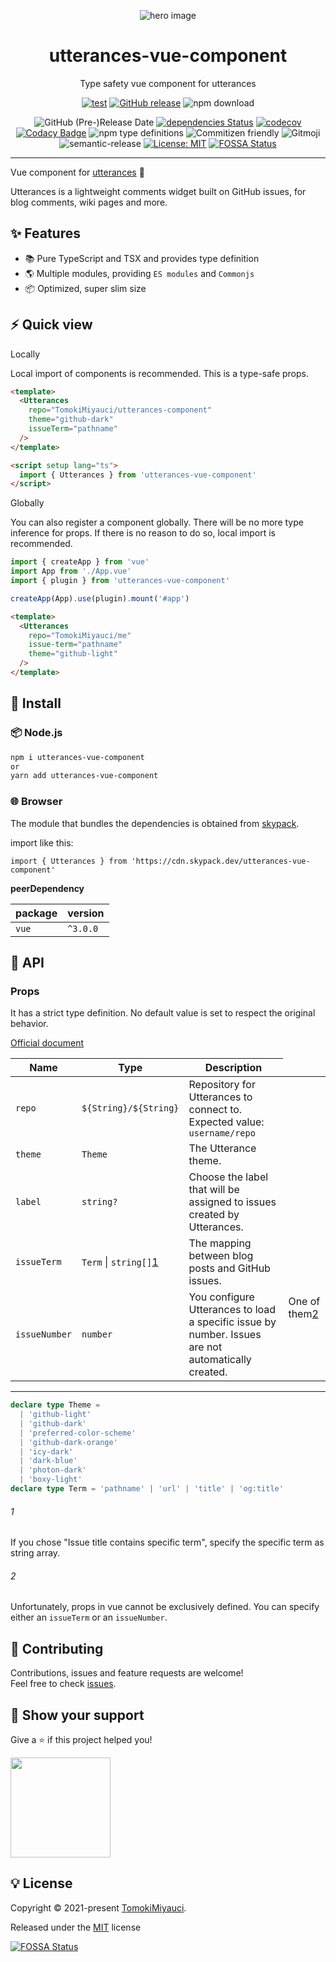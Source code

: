 <p align="center">
  <img alt="hero image" src="https://res.cloudinary.com/dz3vsv9pg/image/upload/v1625751123/projects/utterances-component/utterances-vue-component/hero.png"  />
  <h1 align="center"> utterances-vue-component</h1>
</p>

<p align="center">
Type safety vue component for utterances
</p>

<div align="center">

[![test](https://github.com/TomokiMiyauci/utterances-vue-component/actions/workflows/test.yml/badge.svg)](https://github.com/TomokiMiyauci/utterances-vue-component/actions/workflows/test.yml)
[![GitHub release](https://img.shields.io/github/release/TomokiMiyauci/utterances-vue-component.svg)](https://github.com/TomokiMiyauci/utterances-vue-component/releases)
![npm download](https://img.shields.io/npm/dw/utterances-vue-component?color=blue)

![GitHub (Pre-)Release Date](https://img.shields.io/github/release-date-pre/TomokiMiyauci/utterances-vue-component)
[![dependencies Status](https://status.david-dm.org/gh/TomokiMiyauci/utterances-vue-component.svg)](https://david-dm.org/TomokiMiyauci/utterances-vue-component)
[![codecov](https://codecov.io/gh/TomokiMiyauci/utterances-vue-component/branch/main/graph/badge.svg?token=SPAi5Pv2wd)](https://codecov.io/gh/TomokiMiyauci/utterances-vue-component)
[![Codacy Badge](https://app.codacy.com/project/badge/Grade/f43b1c317e11445399d85ce6efc06504)](https://www.codacy.com/gh/TomokiMiyauci/utterances-vue-component/dashboard?utm_source=github.com&utm_medium=referral&utm_content=TomokiMiyauci/utterances-vue-component&utm_campaign=Badge_Grade)
![npm type definitions](https://img.shields.io/npm/types/utterances-vue-component)
![Commitizen friendly](https://img.shields.io/badge/commitizen-friendly-brightgreen.svg)
![Gitmoji](https://img.shields.io/badge/gitmoji-%20😜%20😍-FFDD67.svg?style=flat)
![semantic-release](https://img.shields.io/badge/%20%20%F0%9F%93%A6%F0%9F%9A%80-semantic--release-e10079.svg)
[![License: MIT](https://img.shields.io/badge/License-MIT-yellow.svg)](./LICENSE)
[![FOSSA Status](https://app.fossa.com/api/projects/custom%2B26231%2Fgithub.com%2FTomokiMiyauci%2Futterances-component.svg?type=small)](https://app.fossa.com/projects/custom%2B26231%2Fgithub.com%2FTomokiMiyauci%2Futterances-component?ref=badge_small)

</div>

---

Vue component for [utterances](https://utteranc.es/) 🔮

Utterances is a lightweight comments widget built on GitHub issues, for blog comments, wiki pages and more.

## :sparkles: Features

- :books: Pure TypeScript and TSX and provides type definition
- :earth_americas: Multiple modules, providing `ES modules` and `Commonjs`
- :package: Optimized, super slim size

## :zap: Quick view

Locally

Local import of components is recommended.
This is a type-safe props.

```html
<template>
  <Utterances
    repo="TomokiMiyauci/utterances-component"
    theme="github-dark"
    issueTerm="pathname"
  />
</template>

<script setup lang="ts">
  import { Utterances } from 'utterances-vue-component'
</script>
```

Globally

You can also register a component globally.
There will be no more type inference for props.
If there is no reason to do so, local import is recommended.

```ts
import { createApp } from 'vue'
import App from './App.vue'
import { plugin } from 'utterances-vue-component'

createApp(App).use(plugin).mount('#app')
```

```html
<template>
  <Utterances
    repo="TomokiMiyauci/me"
    issue-term="pathname"
    theme="github-light"
  />
</template>
```

## :dizzy: Install

### :package: Node.js

```bash
npm i utterances-vue-component
or
yarn add utterances-vue-component
```

### :globe_with_meridians: Browser

The module that bundles the dependencies is obtained from
[skypack](https://www.skypack.dev/view/utterances-vue-component).

import like this:

```tsx
import { Utterances } from 'https://cdn.skypack.dev/utterances-vue-component'
```

**peerDependency**

| package | version  |
| ------- | -------- |
| `vue`   | `^3.0.0` |

## :memo: API

### Props

It has a strict type definition.
No default value is set to respect the original behavior.

[Official document](https://utteranc.es/)

| Name          | Type                            | Description                                                                                        |
| ------------- | ------------------------------- | -------------------------------------------------------------------------------------------------- |
| `repo`        | `${String}/${String}`           | Repository for Utterances to connect to. Expected value: `username/repo`                           |
| `theme`       | `Theme`                         | The Utterance theme.                                                                               |
| `label`       | `string?`                       | Choose the label that will be assigned to issues created by Utterances.                            |
| `issueTerm`   | `Term` &#124; `string[]`[1](#1) | The mapping between blog posts and GitHub issues. <td rowspan="2">One of them[2](#2)</td>          |
| `issueNumber` | `number`                        | You configure Utterances to load a specific issue by number. Issues are not automatically created. |

---

```ts
declare type Theme =
  | 'github-light'
  | 'github-dark'
  | 'preferred-color-scheme'
  | 'github-dark-orange'
  | 'icy-dark'
  | 'dark-blue'
  | 'photon-dark'
  | 'boxy-light'
declare type Term = 'pathname' | 'url' | 'title' | 'og:title'
```

###### 1

If you chose "Issue title contains specific term", specify the specific term as string array.

###### 2

Unfortunately, props in vue cannot be exclusively defined. You can specify either an `issueTerm` or an `issueNumber`.

## :handshake: Contributing

Contributions, issues and feature requests are welcome!<br />Feel free to check
[issues](https://github.com/TomokiMiyauci/utterance-component/issues).

## :seedling: Show your support

Give a ⭐️ if this project helped you!

<a href="https://www.patreon.com/tomoki_miyauci">
  <img src="https://c5.patreon.com/external/logo/become_a_patron_button@2x.png" width="160">
</a>

## :bulb: License

Copyright © 2021-present [TomokiMiyauci](https://github.com/TomokiMiyauci).

Released under the [MIT](./LICENSE) license

[![FOSSA Status](https://app.fossa.com/api/projects/custom%2B26231%2Fgithub.com%2FTomokiMiyauci%2Futterances-component.svg?type=large)](https://app.fossa.com/projects/custom%2B26231%2Fgithub.com%2FTomokiMiyauci%2Futterances-component?ref=badge_large)
